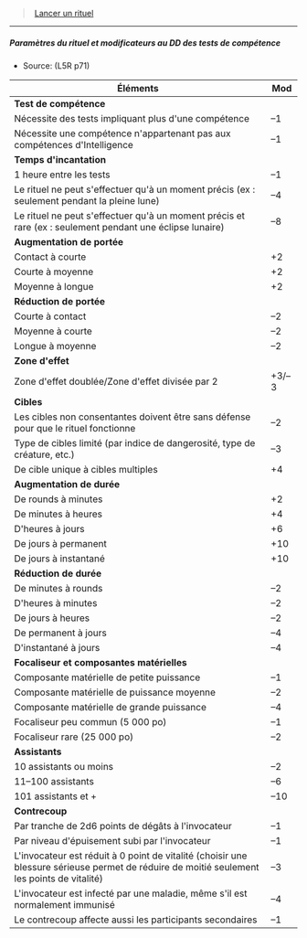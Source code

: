 ﻿> [Lancer un rituel](hd_l5r_rituals.md)

---

##### Paramètres du rituel et modificateurs au DD des tests de compétence

- Source: (L5R p71)

|Éléments|Mod|
|---|---|
|**Test de compétence**||
|Nécessite des tests impliquant plus d'une compétence|–1|
|Nécessite une compétence n'appartenant pas aux compétences d'Intelligence|–1|
|**Temps d'incantation**||
|1 heure entre les tests|–1|
|Le rituel ne peut s'effectuer qu'à un moment précis (ex : seulement pendant la pleine lune)|–4|
|Le rituel ne peut s'effectuer qu'à un moment précis et rare (ex : seulement pendant une éclipse lunaire)|–8|
|**Augmentation de portée**||
|Contact à courte|+2|
|Courte à moyenne|+2|
|Moyenne à longue|+2|
|**Réduction de portée**||
|Courte à contact|–2|
|Moyenne à courte|–2|
|Longue à moyenne|–2|
|**Zone d'effet**||
|Zone d'effet doublée/Zone d'effet divisée par 2|+3/–3|
|**Cibles**||
|Les cibles non consentantes doivent être sans défense pour que le rituel fonctionne|–2|
|Type de cibles limité (par indice de dangerosité, type de créature, etc.)|–3|
|De cible unique à cibles multiples|+4|
|**Augmentation de durée**||
|De rounds à minutes|+2|
|De minutes à heures|+4|
|D'heures à jours|+6|
|De jours à permanent|+10|
|De jours à instantané|+10|
|**Réduction de durée**||
|De minutes à rounds|–2|
|D'heures à minutes|–2|
|De jours à heures|–2|
|De permanent à jours|–4|
|D'instantané à jours|–4|
|**Focaliseur et composantes matérielles**||
|Composante matérielle de petite puissance|–1|
|Composante matérielle de puissance moyenne|–2|
|Composante matérielle de grande puissance|–4|
|Focaliseur peu commun (5 000 po)|–1|
|Focaliseur rare (25 000 po)|–2|
|**Assistants**||
|10 assistants ou moins|–2|
|11–100 assistants|–6|
|101 assistants et +|–10|
|**Contrecoup**||
|Par tranche de 2d6 points de dégâts à l'invocateur|–1|
|Par niveau d'épuisement subi par l'invocateur|–1|
|L'invocateur est réduit à 0 point de vitalité (choisir une blessure sérieuse permet de réduire de moitié seulement les points de vitalité)|–3|
|L'invocateur est infecté par une maladie, même s'il est normalement immunisé|–4|
|Le contrecoup affecte aussi les participants secondaires|–1|


